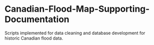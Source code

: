 # Canadian-Flood-Map-Supporting-Documentation
Scripts implemented for data cleaning and database development for historic Canadian flood data.
